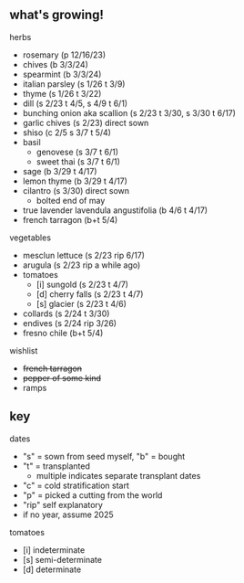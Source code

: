## what's growing!

herbs

- rosemary (p 12/16/23)
- chives (b 3/3/24)
- spearmint (b 3/3/24)
- italian parsley (s 1/26 t 3/9)
- thyme (s 1/26 t 3/22)
- dill (s 2/23 t 4/5, s 4/9 t 6/1)
- bunching onion aka scallion (s 2/23 t 3/30, s 3/30 t 6/17)
- garlic chives (s 2/23) direct sown
- shiso (c 2/5 s 3/7 t 5/4)
- basil
  - genovese (s 3/7 t 6/1)
  - sweet thai (s 3/7 t 6/1)
- sage (b 3/29 t 4/17)
- lemon thyme (b 3/29 t 4/17)
- cilantro (s 3/30) direct sown
  - bolted end of may
- true lavender lavendula angustifolia (b 4/6 t 4/17)
- french tarragon (b+t 5/4)

vegetables

- mesclun lettuce (s 2/23 rip 6/17)
- arugula (s 2/23 rip a while ago)
- tomatoes
  - [i] sungold (s 2/23 t 4/7)
  - [d] cherry falls (s 2/23 t 4/7)
  - [s] glacier (s 2/23 t 4/6)
- collards (s 2/24 t 3/30)
- endives (s 2/24 rip 3/26)
- fresno chile (b+t 5/4)

wishlist

- ~~french tarragon~~
- ~~pepper of some kind~~
- ramps

## key

dates

- "s" = sown from seed myself, "b" = bought
- "t" = transplanted
  - multiple indicates separate transplant dates
- "c" = cold stratification start
- "p" = picked a cutting from the world
- "rip" self explanatory
- if no year, assume 2025

tomatoes

- [i] indeterminate
- [s] semi-determinate
- [d] determinate
